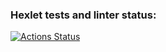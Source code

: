 ### Hexlet tests and linter status:
[![Actions Status](https://github.com/bestwxrld/frontend-project-46/workflows/hexlet-check/badge.svg)](https://github.com/bestwxrld/frontend-project-46/actions)